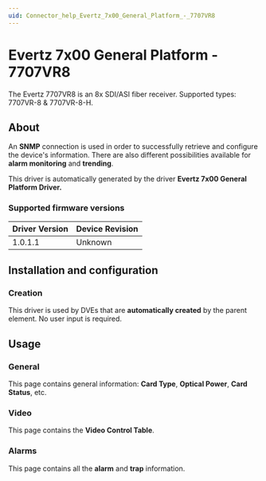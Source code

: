 ```yaml
---
uid: Connector_help_Evertz_7x00_General_Platform_-_7707VR8
---
```


# Evertz 7x00 General Platform - 7707VR8

The Evertz 7707VR8 is an 8x SDI/ASI fiber receiver. Supported types: 7707VR-8 & 7707VR-8-H.

## About

An **SNMP** connection is used in order to successfully retrieve and configure the device's information. There are also different possibilities available for **alarm monitoring** and **trending**.

This driver is automatically generated by the driver **Evertz 7x00 General Platform Driver.**

### Supported firmware versions

| **Driver Version** | **Device Revision** |
|--------------------|---------------------|
| 1.0.1.1            | Unknown             |

## Installation and configuration

### Creation

This driver is used by DVEs that are **automatically created** by the parent element. No user input is required.

## Usage

### General

This page contains general information: **Card Type**, **Optical Power**, **Card Status**, etc.

### Video

This page contains the **Video Control Table**.

### Alarms

This page contains all the **alarm** and **trap** information.
